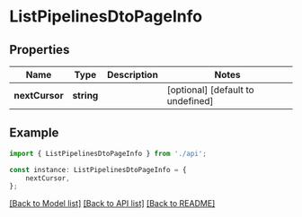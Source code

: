 # ListPipelinesDtoPageInfo


## Properties

Name | Type | Description | Notes
------------ | ------------- | ------------- | -------------
**nextCursor** | **string** |  | [optional] [default to undefined]

## Example

```typescript
import { ListPipelinesDtoPageInfo } from './api';

const instance: ListPipelinesDtoPageInfo = {
    nextCursor,
};
```

[[Back to Model list]](../README.md#documentation-for-models) [[Back to API list]](../README.md#documentation-for-api-endpoints) [[Back to README]](../README.md)
